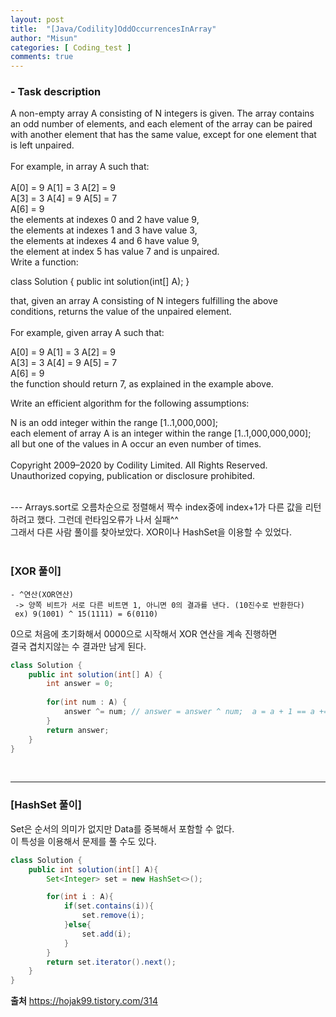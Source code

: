 ```yaml
---
layout: post
title:  "[Java/Codility]OddOccurrencesInArray"
author: "Misun"
categories: [ Coding_test ]
comments: true
---
```


### - Task description
A non-empty array A consisting of N integers is given. The array contains an odd number of elements, and each element of the array can be paired with another element that has the same value, except for one element that is left unpaired.<br>
<br>
For example, in array A such that:<br>
<br>
  A[0] = 9  A[1] = 3  A[2] = 9<br>
  A[3] = 3  A[4] = 9  A[5] = 7<br>
  A[6] = 9<br>
the elements at indexes 0 and 2 have value 9,<br>
the elements at indexes 1 and 3 have value 3,<br>
the elements at indexes 4 and 6 have value 9,<br>
the element at index 5 has value 7 and is unpaired.<br>
Write a function:<br>

class Solution { public int solution(int[] A); }<br>

that, given an array A consisting of N integers fulfilling the above conditions, returns the value of the unpaired element.<br>
<br>
For example, given array A such that:<br>

  A[0] = 9  A[1] = 3  A[2] = 9<br>
  A[3] = 3  A[4] = 9  A[5] = 7<br>
  A[6] = 9<br>
the function should return 7, as explained in the example above.<br>

Write an efficient algorithm for the following assumptions:<br>

N is an odd integer within the range [1..1,000,000];<br>
each element of array A is an integer within the range [1..1,000,000,000];<br>
all but one of the values in A occur an even number of times.<br>
<br>
Copyright 2009–2020 by Codility Limited. All Rights Reserved. Unauthorized copying, publication or disclosure prohibited.<br>

<br />
---
Arrays.sort로 오름차순으로 정렬해서 짝수 index중에 index+1가 다른 값을 리턴하려고 했다. 그런데 런타임오류가 나서 실패^^<br>
그래서 다른 사람 풀이를 찾아보았다. XOR이나 HashSet을 이용할 수 있었다.<br>
<br />

### [XOR 풀이] 

```
- ^연산(XOR연산)
 -> 양쪽 비트가 서로 다른 비트면 1, 아니면 0의 결과를 낸다. (10진수로 반환한다)
 ex) 9(1001) ^ 15(1111) = 6(0110)
```
0으로 처음에 초기화해서 0000으로 시작해서 XOR 연산을 계속 진행하면<br>
결국 겹치지않는 수 결과만 남게 된다.

```java
class Solution {
    public int solution(int[] A) {
        int answer = 0;
        
        for(int num : A) {
            answer ^= num; // answer = answer ^ num;  a = a + 1 == a += 1;
        }
        return answer;
    }
}
```


<br />

---

### [HashSet 풀이] 

Set은 순서의 의미가 없지만 Data를 중복해서 포함할 수 없다.<br>
이 특성을 이용해서 문제를 풀 수도 있다. <br>

```java
class Solution {
    public int solution(int[] A){
        Set<Integer> set = new HashSet<>();

        for(int i : A){
            if(set.contains(i)){
                set.remove(i);
            }else{
                set.add(i);
            }
        }
        return set.iterator().next();
    }
}

```

<b>출처</b>
<https://hojak99.tistory.com/314>
<br />